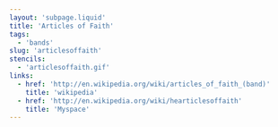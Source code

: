 ```yaml
---
layout: 'subpage.liquid'
title: 'Articles of Faith'
tags:
  - 'bands'
slug: 'articlesoffaith'
stencils:
  - 'articlesoffaith.gif'
links:
  - href: 'http://en.wikipedia.org/wiki/articles_of_faith_(band)'
    title: 'wikipedia'
  - href: 'http://en.wikipedia.org/wiki/hearticlesoffaith'
    title: 'Myspace'
---
```

